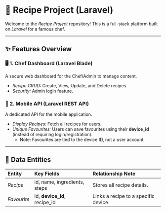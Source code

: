 # 🥘 Recipe Project (Laravel)

Welcome to the *Recipe Project* repository! This is a full-stack platform built on *Laravel* for a famous chef.

---

## ✨ Features Overview

### 🖥 1. Chef Dashboard (Laravel Blade)
A secure web dashboard for the Chef/Admin to manage content.
* *Recipe CRUD:* Create, View, Update, and Delete recipes.
* *Security:* Admin login feature.

### 📱 2. Mobile API (Laravel REST API)
A dedicated API for the mobile application.
* *Display Recipes:* Fetch all recipes for users.
* *Unique Favourites:* Users can save favourites using their **device_id** (instead of requiring login/registration).
    * Note: Favourites are tied to the device ID, not a user account.

---

## 💾 Data Entities

| Entity | Key Fields | Relationship Note |
| :--- | :--- | :--- |
| *Recipe* | id, name, ingredients, steps | Stores all recipe details. |
| *Favourite* | id, **device_id**, recipe_id | Links a recipe to a specific device. |

